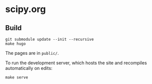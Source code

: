 # scipy.org

## Build

```
git submodule update --init --recursive
make hugo
```

The pages are in `public/`.

To run the development server, which hosts the site and recompiles
automatically on edits:

```
make serve
```

